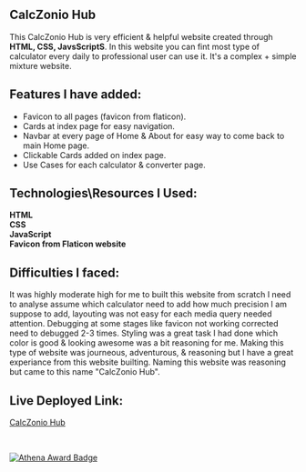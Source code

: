 ## CalcZonio Hub 
This CalcZonio Hub is very efficient & helpful website created through <b> HTML, CSS, JavsScriptS</b>. In this website you can fint most type of calculator every daily to professional user can use it. It's a complex + simple mixture website.

## Features I have added:
- Favicon to all pages (favicon from flaticon).
- Cards at index page for easy navigation.
- Navbar at every page of Home & About for easy way to come back to main Home page.
- Clickable Cards added on index page.
- Use Cases for each calculator & converter page.

## Technologies\Resources I Used:
<b> HTML <br> CSS <br> JavaScript <br> Favicon from Flaticon website </b>

## Difficulties I faced:
It was highly moderate high for me to built this website from scratch I need to analyse assume which calculator need to add how much precision I am suppose to add, layouting was not easy for each media query needed attention. Debugging at some stages like favicon not working corrected need to debugged 2-3 times. Styling was a great task I had done which color is good & looking awesome was a bit reasoning for me. Making this type of website was journeous, adventurous, & reasoning but I have a great experiance from this website builting. Naming this website was reasoning but came to this name "CalcZonio Hub".

## Live Deployed Link:
[CalcZonio Hub](https://madiha-mubeen.github.io/calculator-hub/)

<br>
 
 
[![Athena Award Badge](https://img.shields.io/endpoint?url=https%3A%2F%2Faward.athena.hackclub.com%2Fapi%2Fbadge)](https://award.athena.hackclub.com?utm_source=readme)
